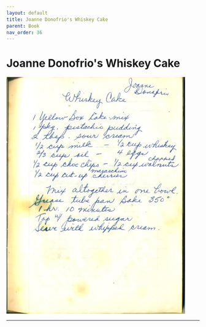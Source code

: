 ```yaml
---
layout: default
title: Joanne Donofrio's Whiskey Cake
parent: Book
nav_order: 36
---
```


# Joanne Donofrio's Whiskey Cake
![Joanne Donofrio's Whiskey Cake](/recipe-images/pages/page-36.jpg)

---
